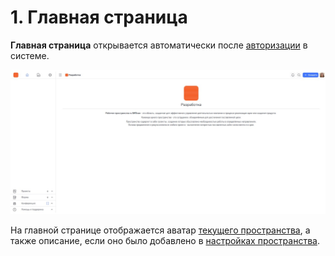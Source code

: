 # 1. Главная страница

**Главная страница** открывается автоматически после [авторизации](../0_login/0_login.md) в системе. 

![home_page](/imgs/home_page.jpg)

На главной странице отображается аватар [текущего пространства](../4_workspace/4.1_me_workspaces.md), а также описание, если оно было добавлено в [настройках пространства](../4_workspace/4.3_settings/4.3.1_main/4.3.1.1_edit.md).
